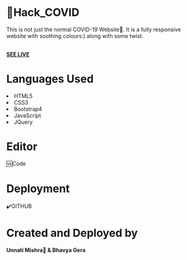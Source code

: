 #  📍Hack_COVID

This is not just the normal COVID-19 Website📱. It is a fully responsive website with soothing colours:) along with some twist.

<br>
<b><a href="https://codesbyunnati.github.io/Hack_COVID/">SEE LIVE</a></b>


<h1>Languages Used</h1>
<li>HTML5</li>
<li>CSS3</li>
<li>Bootstrap4</li>
<li>JavaScript</li>
<li>JQuery</li>


<h1>Editor</h1>
🆚Code

<h1>Deployment</h1>
	✔️GITHUB

<h1>Created and Deployed by</h1>
  <b>Unnati Mishra🙎 & Bhavya Gera</b>
  <br><br>
  

